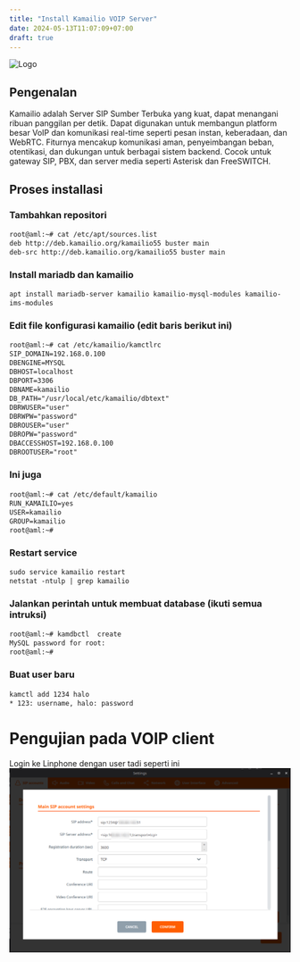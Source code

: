 ```yaml
---
title: "Install Kamailio VOIP Server"
date: 2024-05-13T11:07:09+07:00
draft: true
---
```

![Logo](https://www.kamailio.org/w/wp-content/uploads/2023/01/kamailio-world-mini-simple-300x134.png)
## Pengenalan
Kamailio adalah Server SIP Sumber Terbuka yang kuat, dapat menangani ribuan panggilan per detik. Dapat digunakan untuk membangun platform besar VoIP dan komunikasi real-time seperti pesan instan, keberadaan, dan WebRTC. Fiturnya mencakup komunikasi aman, penyeimbangan beban, otentikasi, dan dukungan untuk berbagai sistem backend. Cocok untuk gateway SIP, PBX, dan server media seperti Asterisk dan FreeSWITCH.

## Proses installasi
### Tambahkan repositori
    root@aml:~# cat /etc/apt/sources.list
    deb http://deb.kamailio.org/kamailio55 buster main
    deb-src http://deb.kamailio.org/kamailio55 buster main

### Install mariadb dan kamailio
    apt install mariadb-server kamailio kamailio-mysql-modules kamailio-ims-modules
### Edit file konfigurasi kamailio (edit baris berikut ini)
    root@aml:~# cat /etc/kamailio/kamctlrc 
    SIP_DOMAIN=192.168.0.100
    DBENGINE=MYSQL
    DBHOST=localhost
    DBPORT=3306
    DBNAME=kamailio
    DB_PATH="/usr/local/etc/kamailio/dbtext"
    DBRWUSER="user"
    DBRWPW="password"
    DBROUSER="user"
    DBROPW="password"
    DBACCESSHOST=192.168.0.100
    DBROOTUSER="root"

### Ini juga
    root@aml:~# cat /etc/default/kamailio
    RUN_KAMAILIO=yes
    USER=kamailio
    GROUP=kamailio
    root@aml:~# 

### Restart service
    sudo service kamailio restart
    netstat -ntulp | grep kamailio
### Jalankan perintah untuk membuat database (ikuti semua intruksi)
    root@aml:~# kamdbctl  create
    MySQL password for root: 
    root@aml:~# 
### Buat user baru
    kamctl add 1234 halo
    * 123: username, halo: password

# Pengujian pada VOIP client
Login ke Linphone dengan user tadi seperti ini
![Linphone](https://raw.githubusercontent.com/bembenk18/Images/main/Kamailio/1.png)
